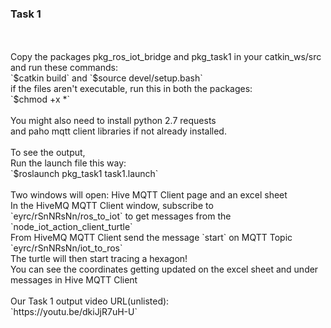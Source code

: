 <h3>Task 1</h3>
<br>
<br>
Copy the packages pkg_ros_iot_bridge and pkg_task1 in your catkin_ws/src
<br>
and run these commands:
<br>
`$catkin build` and `$source devel/setup.bash`
<br>
if the files aren't executable, run this in both the packages:
<br>
`$chmod +x *` 
<br>
<br>
You might also need to install python 2.7 requests 
<br>and paho mqtt client libraries if not already installed.
<br>
<br>To see the output,<br>
Run the launch file this way:<br>
`$roslaunch pkg_task1 task1.launch`<br><br>
Two windows will open: Hive MQTT Client page and an excel sheet<br>
In the  HiveMQ MQTT Client window, subscribe to<br>
`eyrc/rSnNRsNn/ros_to_iot` to get messages from the `node_iot_action_client_turtle`<br>
From HiveMQ MQTT Client send the message `start` on MQTT Topic `eyrc/rSnNRsNn/iot_to_ros`<br>
The turtle will then start tracing a hexagon!<br>
You can see the coordinates getting updated on the excel sheet and under messages in Hive MQTT Client<br>
<br>
Our Task 1 output video URL(unlisted):<br>
`https://youtu.be/dkiJjR7uH-U`<br>